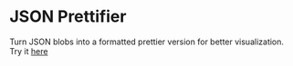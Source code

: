 # JSON Prettifier

Turn JSON blobs into a formatted prettier version for better visualization. Try it [here](prettifier.luckyebere.com)
